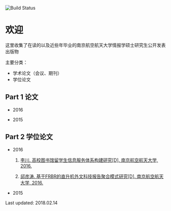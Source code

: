 

![Build Status](https://travis-ci.org/benhamner/Metrics.png)

欢迎
===================

这里收集了在读的以及近些年毕业的南京航空航天大学情报学硕士研究生公开发表出版物

主要分类：

- 学术论文（会议、期刊）
- 学位论文


Part 1 论文
-------------

- 2016


- 2015


Part 2 学位论文
-------------------

- 2016

	1.  [李川. 高校图书馆留学生信息服务体系构建研究[D]. 南京航空航天大学, 2016.](http://xueshu.baidu.com/s?wd=%E9%AB%98%E6%A0%A1%E5%9B%BE%E4%B9%A6%E9%A6%86%E7%95%99%E5%AD%A6%E7%94%9F%E4%BF%A1%E6%81%AF%E6%9C%8D%E5%8A%A1%E4%BD%93%E7%B3%BB%E6%9E%84%E5%BB%BA%E7%A0%94%E7%A9%B6&rsv_bp=0&tn=SE_baiduxueshu_c1gjeupa&rsv_spt=3&ie=utf-8&f=8&rsv_sug2=0&sc_f_para=sc_tasktype%3D%7BfirstSimpleSearch%7D&rsv_n=2)
		
	2.  [邱彦涛. 基于FRBR的直升机外文科技报告聚合模式研究[D]. 南京航空航天大学, 2016.](http://xueshu.baidu.com/s?wd=%E5%9F%BA%E4%BA%8EFRBR%E7%9A%84%E7%9B%B4%E5%8D%87%E6%9C%BA%E5%A4%96%E6%96%87%E7%A7%91%E6%8A%80%E6%8A%A5%E5%91%8A%E8%81%9A%E5%90%88%E6%A8%A1%E5%BC%8F%E7%A0%94%E7%A9%B6&tn=SE_baiduxueshu_c1gjeupa&cl=3&ie=utf-8&bs=%E9%AB%98%E6%A0%A1%E5%9B%BE%E4%B9%A6%E9%A6%86%E7%95%99%E5%AD%A6%E7%94%9F%E4%BF%A1%E6%81%AF%E6%9C%8D%E5%8A%A1%E4%BD%93%E7%B3%BB%E6%9E%84%E5%BB%BA%E7%A0%94%E7%A9%B6&f=8&rsv_bp=1&rsv_sug2=0&sc_f_para=sc_tasktype%3D%7BfirstSimpleSearch%7D&rsv_spt=3&rsv_n=2)

- 2015

Last updated: 2018.02.14
